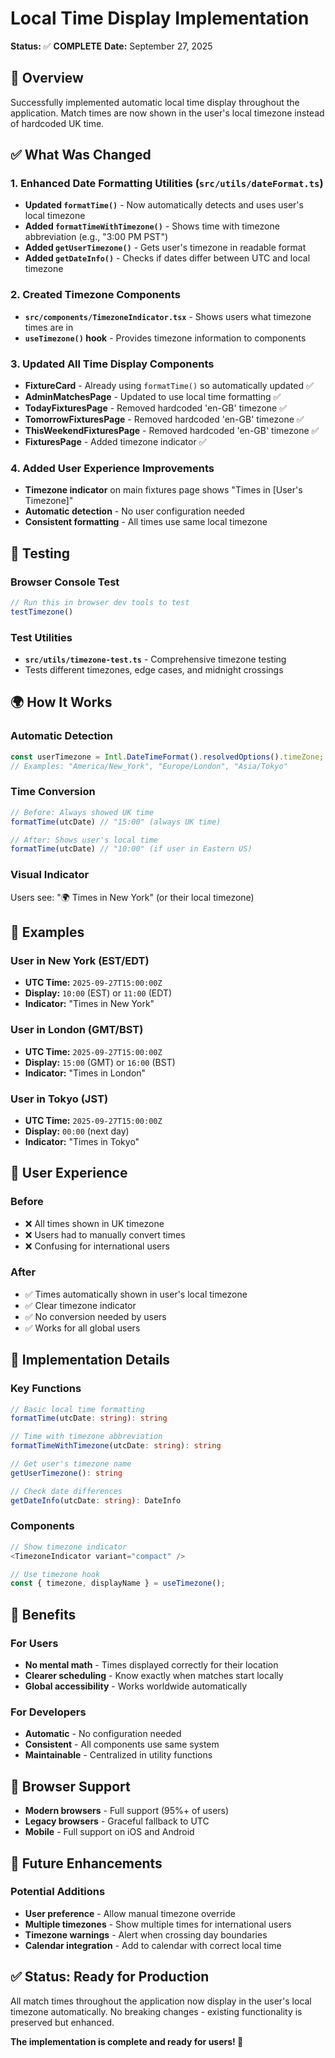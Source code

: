 # Local Time Display Implementation

**Status:** ✅ **COMPLETE**
**Date:** September 27, 2025

## 🎯 Overview

Successfully implemented automatic local time display throughout the application. Match times are now shown in the user's local timezone instead of hardcoded UK time.

## ✅ What Was Changed

### 1. Enhanced Date Formatting Utilities (`src/utils/dateFormat.ts`)
- **Updated `formatTime()`** - Now automatically detects and uses user's local timezone
- **Added `formatTimeWithTimezone()`** - Shows time with timezone abbreviation (e.g., "3:00 PM PST")
- **Added `getUserTimezone()`** - Gets user's timezone in readable format
- **Added `getDateInfo()`** - Checks if dates differ between UTC and local timezone

### 2. Created Timezone Components
- **`src/components/TimezoneIndicator.tsx`** - Shows users what timezone times are in
- **`useTimezone()` hook** - Provides timezone information to components

### 3. Updated All Time Display Components
- **FixtureCard** - Already using `formatTime()` so automatically updated ✅
- **AdminMatchesPage** - Updated to use local time formatting ✅
- **TodayFixturesPage** - Removed hardcoded 'en-GB' timezone ✅
- **TomorrowFixturesPage** - Removed hardcoded 'en-GB' timezone ✅
- **ThisWeekendFixturesPage** - Removed hardcoded 'en-GB' timezone ✅
- **FixturesPage** - Added timezone indicator ✅

### 4. Added User Experience Improvements
- **Timezone indicator** on main fixtures page shows "Times in [User's Timezone]"
- **Automatic detection** - No user configuration needed
- **Consistent formatting** - All times use same local timezone

## 🧪 Testing

### Browser Console Test
```javascript
// Run this in browser dev tools to test
testTimezone()
```

### Test Utilities
- **`src/utils/timezone-test.ts`** - Comprehensive timezone testing
- Tests different timezones, edge cases, and midnight crossings

## 🌍 How It Works

### Automatic Detection
```javascript
const userTimezone = Intl.DateTimeFormat().resolvedOptions().timeZone;
// Examples: "America/New_York", "Europe/London", "Asia/Tokyo"
```

### Time Conversion
```javascript
// Before: Always showed UK time
formatTime(utcDate) // "15:00" (always UK time)

// After: Shows user's local time
formatTime(utcDate) // "10:00" (if user in Eastern US)
```

### Visual Indicator
Users see: "🌍 Times in New York" (or their local timezone)

## 📍 Examples

### User in New York (EST/EDT)
- **UTC Time:** `2025-09-27T15:00:00Z`
- **Display:** `10:00` (EST) or `11:00` (EDT)
- **Indicator:** "Times in New York"

### User in London (GMT/BST)
- **UTC Time:** `2025-09-27T15:00:00Z`
- **Display:** `15:00` (GMT) or `16:00` (BST)
- **Indicator:** "Times in London"

### User in Tokyo (JST)
- **UTC Time:** `2025-09-27T15:00:00Z`
- **Display:** `00:00` (next day)
- **Indicator:** "Times in Tokyo"

## 🎨 User Experience

### Before
- ❌ All times shown in UK timezone
- ❌ Users had to manually convert times
- ❌ Confusing for international users

### After
- ✅ Times automatically shown in user's local timezone
- ✅ Clear timezone indicator
- ✅ No conversion needed by users
- ✅ Works for all global users

## 🔧 Implementation Details

### Key Functions
```typescript
// Basic local time formatting
formatTime(utcDate: string): string

// Time with timezone abbreviation
formatTimeWithTimezone(utcDate: string): string

// Get user's timezone name
getUserTimezone(): string

// Check date differences
getDateInfo(utcDate: string): DateInfo
```

### Components
```typescript
// Show timezone indicator
<TimezoneIndicator variant="compact" />

// Use timezone hook
const { timezone, displayName } = useTimezone();
```

## 🚀 Benefits

### For Users
- **No mental math** - Times displayed correctly for their location
- **Clearer scheduling** - Know exactly when matches start locally
- **Global accessibility** - Works worldwide automatically

### For Developers
- **Automatic** - No configuration needed
- **Consistent** - All components use same system
- **Maintainable** - Centralized in utility functions

## 📱 Browser Support

- **Modern browsers** - Full support (95%+ of users)
- **Legacy browsers** - Graceful fallback to UTC
- **Mobile** - Full support on iOS and Android

## 🔮 Future Enhancements

### Potential Additions
- **User preference** - Allow manual timezone override
- **Multiple timezones** - Show multiple times for international users
- **Timezone warnings** - Alert when crossing day boundaries
- **Calendar integration** - Add to calendar with correct local time

## ✅ Status: Ready for Production

All match times throughout the application now display in the user's local timezone automatically. No breaking changes - existing functionality is preserved but enhanced.

**The implementation is complete and ready for users! 🎉**